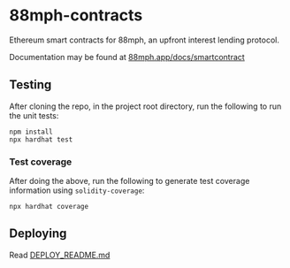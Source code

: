 # 88mph-contracts

Ethereum smart contracts for 88mph, an upfront interest lending protocol.

Documentation may be found at [88mph.app/docs/smartcontract](https://88mph.app/docs/smartcontract/)

## Testing

After cloning the repo, in the project root directory, run the following to run the unit tests:

```
npm install
npx hardhat test
```

### Test coverage

After doing the above, run the following to generate test coverage information using `solidity-coverage`:

```
npx hardhat coverage
```

## Deploying

Read [DEPLOY_README.md](DEPLOY_README.md)
